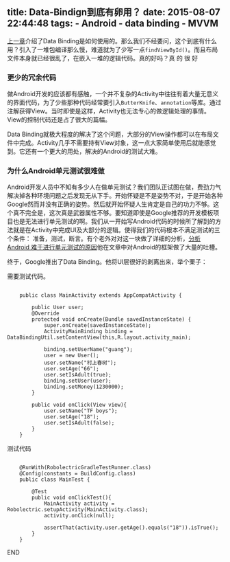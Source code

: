 title: Data-Bindign到底有卵用？
date: 2015-08-07 22:44:48
tags: 
	- Android
	- data binding
	- MVVM
---

[上一章](/2015/08/04/android-data-binding-技术介绍-1/)介绍了Data Binding是如何使用的。那么我们不经要问，这个到底有什么用？引入了一堆包编译那么慢，难道就为了少写一点`findViewById()`。而且布局文件本身就已经很乱了，在嵌入一堆的逻辑代码。真的好吗？真 的 很 好

<!--more-->
### 更少的冗余代码
做Android开发的应该都有感触，一个并不复杂的Activity中往往有着大量无意义的界面代码，为了少些那种代码经常要引入`ButterKnife`、`annotation`等库。通过注解获得View。当时即使是这样，Activity也无法专心的做逻辑处理的事情。View的控制代码还是占了很大的篇幅。

Data Binding就极大程度的解决了这个问题，大部分的View操作都可以在布局文件中完成。Activity几乎不需要持有View对象，这一点大家简单使用后就能感觉到。它还有一个更大的用处，解决的Android的测试大难。

### 为什么Android单元测试很难做
Android开发人员中不知有多少人在做单元测试？我们团队正试图在做，费劲力气解决掉各种环境问题之后发现无从下手。开始怀疑是不是姿势不对，于是开始各种Google然而并没有正确的姿势。然后就开始怀疑人生肯定是自己的功力不够。这个真不完全是，这次真是武器属性不够。要知道即使是Google推荐的开发模板项目也是无法进行单元测试的啊。我们从一开始写Android代码的时候所了解到的方法就是在Activity中完成UI及大部分的逻辑。使得我们的代码根本不满足测试的三个条件： 准备，测试，断言。有个老外对对这一块做了详细的分析，[分析 Android 难于进行单元测试的原因](http://blog.csdn.net/column/details/whyunittesthard.html)他在文章中对Android的框架做了大量的吐槽。

终于，Google推出了Data Binding。他将UI层很好的剥离出来，举个栗子：

需要测试代码。

```

	public class MainActivity extends AppCompatActivity {

	    public User user;
	    @Override
	    protected void onCreate(Bundle savedInstanceState) {
	        super.onCreate(savedInstanceState);
	        ActivityMainBinding binding = DataBindingUtil.setContentView(this,R.layout.activity_main);

	        binding.setUserName("guang");
	        user = new User();
	        user.setName("村上春树");
	        user.setAge("66");
	        user.setIsAdult(true);
	        binding.setUser(user);
	        binding.setMoney(1230000);
	    }

	    public void onClick(View view){
	        user.setName("TF boys");
	        user.setAge("18");
	        user.setIsAdult(false);
	    }
	}

```

测试代码

```

	@RunWith(RobolectricGradleTestRunner.class)
	@Config(constants = BuildConfig.class)
	public class MainTest {

	    @Test
	    public void onClickTest(){
	        MainActivity activity = Robolectric.setupActivity(MainActivity.class);
	        activity.onClick(null);

	        assertThat(activity.user.getAge().equals("18")).isTrue();
	    }
	}
```

END 
